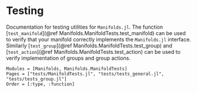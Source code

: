 # Testing

Documentation for testing utilities for `Manifolds.jl`. The function [`test_manifold`](@ref Manifolds.ManifoldTests.test_manifold)
can be used to verify that your manifold correctly implements the `Manifolds.jl`
interface. Similarly [`test_group`](@ref Manifolds.ManifoldTests.test_group) and [`test_action`](@ref Manifolds.ManifoldTests.test_action) can be used to verify implementation of groups and group actions.

```@autodocs
Modules = [Manifolds, Manifolds.ManifoldTests]
Pages = ["tests/ManifoldTests.jl", "tests/tests_general.jl", "tests/tests_group.jl"]
Order = [:type, :function]
```
